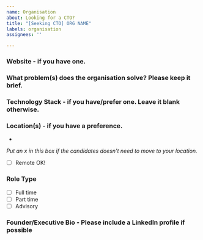 ```yaml
---
name: Organisation
about: Looking for a CTO?
title: "[Seeking CTO] ORG NAME"
labels: organisation
assignees: ''

---
```


### Website - if you have one.


### What problem(s) does the organisation solve? Please keep it brief.


### Technology Stack - if you have/prefer one. Leave it blank otherwise.


### Location(s) - if you have a preference. 

- 

_Put an x in this box if the candidates doesn't need to move to your location._

- [ ] Remote OK!


### Role Type

- [ ] Full time
- [ ] Part time
- [ ] Advisory

### Founder/Executive Bio - Please include a LinkedIn profile if possible

